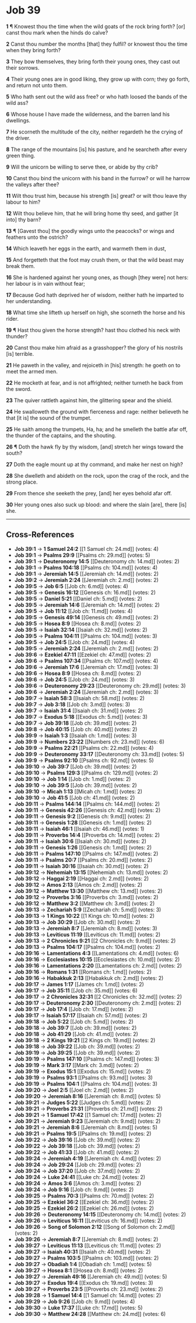 # Job 39

**1** ¶ Knowest thou the time when the wild goats of the rock bring forth? [or] canst thou mark when the hinds do calve?

**2** Canst thou number the months [that] they fulfil? or knowest thou the time when they bring forth?

**3** They bow themselves, they bring forth their young ones, they cast out their sorrows.

**4** Their young ones are in good liking, they grow up with corn; they go forth, and return not unto them.

**5** Who hath sent out the wild ass free? or who hath loosed the bands of the wild ass?

**6** Whose house I have made the wilderness, and the barren land his dwellings.

**7** He scorneth the multitude of the city, neither regardeth he the crying of the driver.

**8** The range of the mountains [is] his pasture, and he searcheth after every green thing.

**9** Will the unicorn be willing to serve thee, or abide by thy crib?

**10** Canst thou bind the unicorn with his band in the furrow? or will he harrow the valleys after thee?

**11** Wilt thou trust him, because his strength [is] great? or wilt thou leave thy labour to him?

**12** Wilt thou believe him, that he will bring home thy seed, and gather [it into] thy barn?

**13** ¶ [Gavest thou] the goodly wings unto the peacocks? or wings and feathers unto the ostrich?

**14** Which leaveth her eggs in the earth, and warmeth them in dust,

**15** And forgetteth that the foot may crush them, or that the wild beast may break them.

**16** She is hardened against her young ones, as though [they were] not hers: her labour is in vain without fear;

**17** Because God hath deprived her of wisdom, neither hath he imparted to her understanding.

**18** What time she lifteth up herself on high, she scorneth the horse and his rider.

**19** ¶ Hast thou given the horse strength? hast thou clothed his neck with thunder?

**20** Canst thou make him afraid as a grasshopper? the glory of his nostrils [is] terrible.

**21** He paweth in the valley, and rejoiceth in [his] strength: he goeth on to meet the armed men.

**22** He mocketh at fear, and is not affrighted; neither turneth he back from the sword.

**23** The quiver rattleth against him, the glittering spear and the shield.

**24** He swalloweth the ground with fierceness and rage: neither believeth he that [it is] the sound of the trumpet.

**25** He saith among the trumpets, Ha, ha; and he smelleth the battle afar off, the thunder of the captains, and the shouting.

**26** ¶ Doth the hawk fly by thy wisdom, [and] stretch her wings toward the south?

**27** Doth the eagle mount up at thy command, and make her nest on high?

**28** She dwelleth and abideth on the rock, upon the crag of the rock, and the strong place.

**29** From thence she seeketh the prey, [and] her eyes behold afar off.

**30** Her young ones also suck up blood: and where the slain [are], there [is] she.

---

## Cross-References

- **Job 39:1** → **1 Samuel 24:2** [[1 Samuel ch: 24.md]] (votes: 4)
- **Job 39:1** → **Psalms 29:9** [[Psalms ch: 29.md]] (votes: 5)
- **Job 39:1** → **Deuteronomy 14:5** [[Deuteronomy ch: 14.md]] (votes: 2)
- **Job 39:1** → **Psalms 104:18** [[Psalms ch: 104.md]] (votes: 4)
- **Job 39:1** → **Jeremiah 14:5** [[Jeremiah ch: 14.md]] (votes: 2)
- **Job 39:2** → **Jeremiah 2:24** [[Jeremiah ch: 2.md]] (votes: 2)
- **Job 39:5** → **Job 6:5** [[Job ch: 6.md]] (votes: 4)
- **Job 39:5** → **Genesis 16:12** [[Genesis ch: 16.md]] (votes: 2)
- **Job 39:5** → **Daniel 5:21** [[Daniel ch: 5.md]] (votes: 2)
- **Job 39:5** → **Jeremiah 14:6** [[Jeremiah ch: 14.md]] (votes: 2)
- **Job 39:5** → **Job 11:12** [[Job ch: 11.md]] (votes: 4)
- **Job 39:5** → **Genesis 49:14** [[Genesis ch: 49.md]] (votes: 2)
- **Job 39:5** → **Hosea 8:9** [[Hosea ch: 8.md]] (votes: 2)
- **Job 39:5** → **Isaiah 32:14** [[Isaiah ch: 32.md]] (votes: 2)
- **Job 39:5** → **Psalms 104:11** [[Psalms ch: 104.md]] (votes: 3)
- **Job 39:5** → **Job 24:5** [[Job ch: 24.md]] (votes: 4)
- **Job 39:5** → **Jeremiah 2:24** [[Jeremiah ch: 2.md]] (votes: 2)
- **Job 39:6** → **Ezekiel 47:11** [[Ezekiel ch: 47.md]] (votes: 2)
- **Job 39:6** → **Psalms 107:34** [[Psalms ch: 107.md]] (votes: 4)
- **Job 39:6** → **Jeremiah 17:6** [[Jeremiah ch: 17.md]] (votes: 3)
- **Job 39:6** → **Hosea 8:9** [[Hosea ch: 8.md]] (votes: 2)
- **Job 39:6** → **Job 24:5** [[Job ch: 24.md]] (votes: 3)
- **Job 39:6** → **Deuteronomy 29:23** [[Deuteronomy ch: 29.md]] (votes: 3)
- **Job 39:6** → **Jeremiah 2:24** [[Jeremiah ch: 2.md]] (votes: 3)
- **Job 39:7** → **Isaiah 58:3** [[Isaiah ch: 58.md]] (votes: 2)
- **Job 39:7** → **Job 3:18** [[Job ch: 3.md]] (votes: 3)
- **Job 39:7** → **Isaiah 31:4** [[Isaiah ch: 31.md]] (votes: 2)
- **Job 39:7** → **Exodus 5:18** [[Exodus ch: 5.md]] (votes: 3)
- **Job 39:7** → **Job 39:18** [[Job ch: 39.md]] (votes: 2)
- **Job 39:8** → **Job 40:15** [[Job ch: 40.md]] (votes: 2)
- **Job 39:9** → **Isaiah 1:3** [[Isaiah ch: 1.md]] (votes: 3)
- **Job 39:9** → **Numbers 23:22** [[Numbers ch: 23.md]] (votes: 6)
- **Job 39:9** → **Psalms 22:21** [[Psalms ch: 22.md]] (votes: 4)
- **Job 39:9** → **Deuteronomy 33:17** [[Deuteronomy ch: 33.md]] (votes: 5)
- **Job 39:9** → **Psalms 92:10** [[Psalms ch: 92.md]] (votes: 5)
- **Job 39:10** → **Job 39:7** [[Job ch: 39.md]] (votes: 2)
- **Job 39:10** → **Psalms 129:3** [[Psalms ch: 129.md]] (votes: 2)
- **Job 39:10** → **Job 1:14** [[Job ch: 1.md]] (votes: 2)
- **Job 39:10** → **Job 39:5** [[Job ch: 39.md]] (votes: 2)
- **Job 39:10** → **Micah 1:13** [[Micah ch: 1.md]] (votes: 2)
- **Job 39:10** → **Job 41:5** [[Job ch: 41.md]] (votes: 2)
- **Job 39:11** → **Psalms 144:14** [[Psalms ch: 144.md]] (votes: 2)
- **Job 39:11** → **Genesis 42:26** [[Genesis ch: 42.md]] (votes: 2)
- **Job 39:11** → **Genesis 9:2** [[Genesis ch: 9.md]] (votes: 2)
- **Job 39:11** → **Genesis 1:28** [[Genesis ch: 1.md]] (votes: 2)
- **Job 39:11** → **Isaiah 46:1** [[Isaiah ch: 46.md]] (votes: 1)
- **Job 39:11** → **Proverbs 14:4** [[Proverbs ch: 14.md]] (votes: 2)
- **Job 39:11** → **Isaiah 30:6** [[Isaiah ch: 30.md]] (votes: 2)
- **Job 39:11** → **Genesis 1:26** [[Genesis ch: 1.md]] (votes: 2)
- **Job 39:11** → **Psalms 147:10** [[Psalms ch: 147.md]] (votes: 2)
- **Job 39:11** → **Psalms 20:7** [[Psalms ch: 20.md]] (votes: 2)
- **Job 39:11** → **Isaiah 30:16** [[Isaiah ch: 30.md]] (votes: 2)
- **Job 39:12** → **Nehemiah 13:15** [[Nehemiah ch: 13.md]] (votes: 2)
- **Job 39:12** → **Haggai 2:19** [[Haggai ch: 2.md]] (votes: 2)
- **Job 39:12** → **Amos 2:13** [[Amos ch: 2.md]] (votes: 2)
- **Job 39:12** → **Matthew 13:30** [[Matthew ch: 13.md]] (votes: 2)
- **Job 39:12** → **Proverbs 3:16** [[Proverbs ch: 3.md]] (votes: 2)
- **Job 39:12** → **Matthew 3:2** [[Matthew ch: 3.md]] (votes: 2)
- **Job 39:13** → **Zechariah 5:9** [[Zechariah ch: 5.md]] (votes: 3)
- **Job 39:13** → **1 Kings 10:22** [[1 Kings ch: 10.md]] (votes: 2)
- **Job 39:13** → **Job 30:29** [[Job ch: 30.md]] (votes: 2)
- **Job 39:13** → **Jeremiah 8:7** [[Jeremiah ch: 8.md]] (votes: 3)
- **Job 39:13** → **Leviticus 11:19** [[Leviticus ch: 11.md]] (votes: 2)
- **Job 39:13** → **2 Chronicles 9:21** [[2 Chronicles ch: 9.md]] (votes: 2)
- **Job 39:13** → **Psalms 104:17** [[Psalms ch: 104.md]] (votes: 2)
- **Job 39:16** → **Lamentations 4:3** [[Lamentations ch: 4.md]] (votes: 6)
- **Job 39:16** → **Ecclesiastes 10:15** [[Ecclesiastes ch: 10.md]] (votes: 2)
- **Job 39:16** → **Lamentations 2:20** [[Lamentations ch: 2.md]] (votes: 2)
- **Job 39:16** → **Romans 1:31** [[Romans ch: 1.md]] (votes: 2)
- **Job 39:16** → **Habakkuk 2:13** [[Habakkuk ch: 2.md]] (votes: 2)
- **Job 39:17** → **James 1:17** [[James ch: 1.md]] (votes: 2)
- **Job 39:17** → **Job 35:11** [[Job ch: 35.md]] (votes: 6)
- **Job 39:17** → **2 Chronicles 32:31** [[2 Chronicles ch: 32.md]] (votes: 2)
- **Job 39:17** → **Deuteronomy 2:30** [[Deuteronomy ch: 2.md]] (votes: 2)
- **Job 39:17** → **Job 17:4** [[Job ch: 17.md]] (votes: 2)
- **Job 39:17** → **Isaiah 57:17** [[Isaiah ch: 57.md]] (votes: 2)
- **Job 39:18** → **Job 5:22** [[Job ch: 5.md]] (votes: 2)
- **Job 39:18** → **Job 39:7** [[Job ch: 39.md]] (votes: 2)
- **Job 39:18** → **Job 41:29** [[Job ch: 41.md]] (votes: 2)
- **Job 39:18** → **2 Kings 19:21** [[2 Kings ch: 19.md]] (votes: 2)
- **Job 39:18** → **Job 39:22** [[Job ch: 39.md]] (votes: 2)
- **Job 39:19** → **Job 39:25** [[Job ch: 39.md]] (votes: 2)
- **Job 39:19** → **Psalms 147:10** [[Psalms ch: 147.md]] (votes: 3)
- **Job 39:19** → **Mark 3:17** [[Mark ch: 3.md]] (votes: 2)
- **Job 39:19** → **Exodus 15:1** [[Exodus ch: 15.md]] (votes: 2)
- **Job 39:19** → **Psalms 93:1** [[Psalms ch: 93.md]] (votes: 3)
- **Job 39:19** → **Psalms 104:1** [[Psalms ch: 104.md]] (votes: 3)
- **Job 39:20** → **Joel 2:5** [[Joel ch: 2.md]] (votes: 2)
- **Job 39:20** → **Jeremiah 8:16** [[Jeremiah ch: 8.md]] (votes: 5)
- **Job 39:21** → **Judges 5:22** [[Judges ch: 5.md]] (votes: 2)
- **Job 39:21** → **Proverbs 21:31** [[Proverbs ch: 21.md]] (votes: 2)
- **Job 39:21** → **1 Samuel 17:42** [[1 Samuel ch: 17.md]] (votes: 2)
- **Job 39:21** → **Jeremiah 9:23** [[Jeremiah ch: 9.md]] (votes: 2)
- **Job 39:21** → **Jeremiah 8:6** [[Jeremiah ch: 8.md]] (votes: 5)
- **Job 39:21** → **Psalms 19:5** [[Psalms ch: 19.md]] (votes: 2)
- **Job 39:22** → **Job 39:16** [[Job ch: 39.md]] (votes: 2)
- **Job 39:22** → **Job 39:18** [[Job ch: 39.md]] (votes: 2)
- **Job 39:22** → **Job 41:33** [[Job ch: 41.md]] (votes: 2)
- **Job 39:24** → **Jeremiah 4:19** [[Jeremiah ch: 4.md]] (votes: 2)
- **Job 39:24** → **Job 29:24** [[Job ch: 29.md]] (votes: 2)
- **Job 39:24** → **Job 37:20** [[Job ch: 37.md]] (votes: 2)
- **Job 39:24** → **Luke 24:41** [[Luke ch: 24.md]] (votes: 2)
- **Job 39:24** → **Amos 3:6** [[Amos ch: 3.md]] (votes: 2)
- **Job 39:24** → **Job 9:16** [[Job ch: 9.md]] (votes: 2)
- **Job 39:25** → **Psalms 70:3** [[Psalms ch: 70.md]] (votes: 2)
- **Job 39:25** → **Ezekiel 36:2** [[Ezekiel ch: 36.md]] (votes: 2)
- **Job 39:25** → **Ezekiel 26:2** [[Ezekiel ch: 26.md]] (votes: 2)
- **Job 39:26** → **Deuteronomy 14:15** [[Deuteronomy ch: 14.md]] (votes: 2)
- **Job 39:26** → **Leviticus 16:11** [[Leviticus ch: 16.md]] (votes: 2)
- **Job 39:26** → **Song of Solomon 2:12** [[Song of Solomon ch: 2.md]] (votes: 2)
- **Job 39:26** → **Jeremiah 8:7** [[Jeremiah ch: 8.md]] (votes: 2)
- **Job 39:27** → **Leviticus 11:13** [[Leviticus ch: 11.md]] (votes: 2)
- **Job 39:27** → **Isaiah 40:31** [[Isaiah ch: 40.md]] (votes: 2)
- **Job 39:27** → **Psalms 103:5** [[Psalms ch: 103.md]] (votes: 2)
- **Job 39:27** → **Obadiah 1:4** [[Obadiah ch: 1.md]] (votes: 5)
- **Job 39:27** → **Hosea 8:1** [[Hosea ch: 8.md]] (votes: 2)
- **Job 39:27** → **Jeremiah 49:16** [[Jeremiah ch: 49.md]] (votes: 5)
- **Job 39:27** → **Exodus 19:4** [[Exodus ch: 19.md]] (votes: 3)
- **Job 39:27** → **Proverbs 23:5** [[Proverbs ch: 23.md]] (votes: 2)
- **Job 39:28** → **1 Samuel 14:4** [[1 Samuel ch: 14.md]] (votes: 2)
- **Job 39:29** → **Job 9:26** [[Job ch: 9.md]] (votes: 4)
- **Job 39:30** → **Luke 17:37** [[Luke ch: 17.md]] (votes: 5)
- **Job 39:30** → **Matthew 24:28** [[Matthew ch: 24.md]] (votes: 6)

